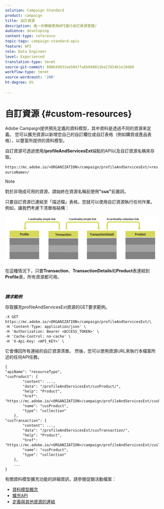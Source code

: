 ```yaml
---
solution: Campaign Standard
product: campaign
title: 自訂資源
description: 進一步瞭解使用API進行自訂資源管理/
audience: developing
content-type: reference
topic-tags: campaign-standard-apis
feature: API
role: Data Engineer
level: Experienced
translation-type: tm+mt
source-git-commit: 088b49931ee5047fa6b949813ba17654b1e10d60
workflow-type: tm+mt
source-wordcount: '208'
ht-degree: 6%

---
```



# 自訂資源 {#custom-resources}

Adobe Campaign提供預先定義的資料模型，其中資料是透過不同的資源來定義。 您可以擴充資源以新增您自己的自訂欄位或自訂表格（例如購買或產品表格），以豐富所提供的資料模型。

自訂資源可透過使用&#x200B;**/profileAndServicesExt**&#x200B;端點的API以及自訂資源名稱來存取。

`https://mc.adobe.io/<ORGANIZATION>/campaign/profileAndServicesExt/<resourceName>/`

>[!NOTE]
>
>對於非現成可用的資源，請始終在資源名稱前使用<b>&quot;cus&quot;</b>前置詞。

只要自訂資源已連結至「描述檔」表格，您就可以使用自訂資源執行任何作業。 例如，讓我們考慮下清單格結構：

![alt text](assets/cusresources.png)

在這種情況下，只要&#x200B;**Transaction**、**TransactionDetails**&#x200B;和&#x200B;**Product**&#x200B;表連結到&#x200B;**Profile**&#x200B;表，所有資源都可用。

<br/>

***請求範例***

存取擴充profileAndServicesExt資源的GET要求範例。

```
-X GET https://mc.adobe.io/<ORGANIZATION>/campaign/profileAndServicesExt/\
-H 'Content-Type: application/json' \
-H 'Authorization: Bearer <ACCESS_TOKEN>' \
-H 'Cache-Control: no-cache' \
-H 'X-Api-Key: <API_KEY>' \
```

它會傳回所有連結的自訂資源清單。 然後，您可以使用資源URL來執行本檔案所述的任何API任務。

```
{
"apiName": "resourceType",
"cusProduct": {
        "content": ...,
        "data": "/profileAndServicesExt/cusProduct/",
        "help": "Product",
        "href": "https://mc.adobe.io/<ORGANIZATION>/campaign/profileAndServicesExt/cusProduct/metadata",
        "name": "cusProduct",
        "type": "collection"
    },
"cusTransaction": {
        "content": ...,
        "data": "/profileAndServicesExt/cusTransaction/",
        "help": "Product",
        "href": "https://mc.adobe.io/<ORGANIZATION>/campaign/profileAndServicesExt/cusTransaction/metadata",
        "name": "cusProduct",
        "type": "collection"
    },
    ...
}
```

有關資料模型擴充功能的詳細資訊，請參閱促銷活動檔案：

* [資料模型概念](../../developing/using/data-model-concepts.md)
* [擴充API](../../developing/using/about-extending-the-api.md)
* [定義與其他資源的連結](https://helpx.adobe.com/campaign/standard/developing/using/configuring-the-resource-s-data-structure.html#defining-links-with-other-resources)
